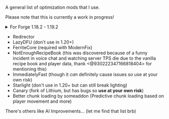 A general list of optimization mods that I use.

Please note that this is currently a work in progress!

<details>
<summary>
For Forge 1.18.2 - 1.19.2
</summary>

| Mod name | Purpose | Notes | Incompatibilities |
| -------- | ------- | ----- | ----------------- |
| [FerriteCore](https://www.curseforge.com/minecraft/mc-mods/ferritecore) | [See here.](https://github.com/malte0811/FerriteCore/blob/main/summary.md) | N/A | Unknown |
| [ModernFix](https://www.curseforge.com/minecraft/mc-mods/modernfix) | [See here.](https://github.com/embeddedt/ModernFix/wiki/Summary-of-Patches) | Report any bugs to embeddedt. Thank you. | Unknown |
| [Embeddium](https://www.curseforge.com/minecraft/mc-mods/embeddium) | Embeddium is an unofficial fork of Sodium based off Rubidium, with additional changes and bugfixes to integrate it with the Forge modding ecosystem. | Report any bugs to embeddedt. Thank you. | Unknown |
| [LazyDFU](https://www.curseforge.com/minecraft/mc-mods/lazy-dfu-forge) | Placeholder | Not as necessary in 1.20+ | Unknown |
| [Redirector](https://curseforge.com/mc-mods/redirector) | Purpose placeholder | Notes placeholder | Incompatibilities placeholder |
| [NotEnoughRecipeBook](https://www.curseforge.com/minecraft/mc-mods/notenoughrecipebook) | Completely removes the recipe book and recipe book data from the player. | Placeholder | There was an incompatible mod somewhere... need to find it. |
| [ImmediatelyFast](https://www.curseforge.com/minecraft/mc-mods/immediatelyfast) | Placeholder | May break UI elements in certain situations. | Unknown |
| 
</details>

- Redirector
- LazyDFU (don't use in 1.20+)
- FerriteCore (required with ModernFix)
- NotEnoughRecipeBook (this was discovered because of a funny incident in voice chat and watching server TPS die due to the vanilla recipe book and player data, thank <@930222347166818404>  for mentioning this)
- ImmediatelyFast (though it *can* definitely cause issues so use at your own risk)
- Starlight (don't use in 1.20+ but can still break lighting)
- Canary (fork of Lithium, but has bugs so **use at your own risk**)
- Better chunk loading by someaddon (Predictive chunk loading based on player movement and more)

There's others like AI Improvements... (let me find that list brb)